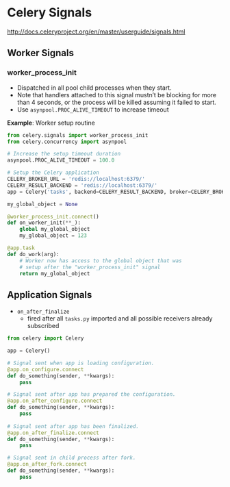 # Celery Signals



http://docs.celeryproject.org/en/master/userguide/signals.html





## Worker Signals





### worker_process_init

- Dispatched in all pool child processes when they start.
- Note that handlers attached to this signal mustn’t be blocking for more than 4 seconds, or the process will be killed assuming it failed to start.
- Use `asynpool.PROC_ALIVE_TIMEOUT` to increase timeout



**Example**: Worker setup routine

```python
from celery.signals import worker_process_init
from celery.concurrency import asynpool

# Increase the setup timeout duration
asynpool.PROC_ALIVE_TIMEOUT = 100.0 

# Setup the Celery application
CELERY_BROKER_URL = 'redis://localhost:6379/'
CELERY_RESULT_BACKEND = 'redis://localhost:6379/'
app = Celery('tasks', backend=CELERY_RESULT_BACKEND, broker=CELERY_BROKER_URL)

my_global_object = None

@worker_process_init.connect()
def on_worker_init(**_):
    global my_global_object
    my_global_object = 123

@app.task
def do_work(arg):
	# Worker now has access to the global object that was
    # setup after the "worker_process_init" signal
    return my_global_object
```







## Application Signals



- `on_after_finalize`
  - fired after all `tasks.py` imported and all possible receivers already subscribed



```python
from celery import Celery

app = Celery()

# Signal sent when app is loading configuration.
@app.on_configure.connect
def do_something(sender, **kwargs):
    pass

# Signal sent after app has prepared the configuration.
@app.on_after_configure.connect
def do_something(sender, **kwargs):
    pass
    
# Signal sent after app has been finalized.    
@app.on_after_finalize.connect
def do_something(sender, **kwargs):
    pass

# Signal sent in child process after fork.
@app.on_after_fork.connect
def do_something(sender, **kwargs):
    pass
```




